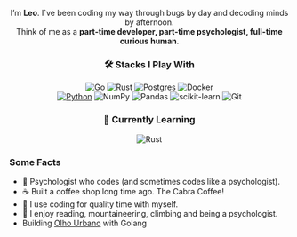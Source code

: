<div align="center">

I’m **Leo**. I`ve been coding my way through bugs by day and decoding minds by afternoon.  
Think of me as a **part-time developer, part-time psychologist, full-time curious human**.  

### 🛠️ Stacks I Play With  

![Go](https://img.shields.io/badge/go-%2300ADD8.svg?style=for-the-badge&logo=go&logoColor=white)
![Rust](https://img.shields.io/badge/rust-%23000000.svg?style=for-the-badge&logo=rust&logoColor=white)
![Postgres](https://img.shields.io/badge/postgres-%23316192.svg?style=for-the-badge&logo=postgresql&logoColor=white) 
![Docker](https://img.shields.io/badge/docker-%230db7ed.svg?style=for-the-badge&logo=docker&logoColor=white)  
[![Python](https://img.shields.io/badge/python-3670A0?style=for-the-badge&logo=python&logoColor=ffdd54)](https://img.shields.io/badge/python-3670A0?style=for-the-badge&logo=python&logoColor=ffdd54)
![NumPy](https://img.shields.io/badge/numpy-%23013243.svg?style=for-the-badge&logo=numpy&logoColor=white)
![Pandas](https://img.shields.io/badge/pandas-%23150458.svg?style=for-the-badge&logo=pandas&logoColor=white)
![scikit-learn](https://img.shields.io/badge/scikit--learn-%23F7931E.svg?style=for-the-badge&logo=scikit-learn&logoColor=white)
![Git](https://img.shields.io/badge/git-%23F05033.svg?style=for-the-badge&logo=git&logoColor=white)



### 🌱 Currently Learning
![Rust](https://img.shields.io/badge/rust-%23000000.svg?style=for-the-badge&logo=rust&logoColor=white)

</div>

### Some Facts
- 🧠 Psychologist who codes (and sometimes codes like a psychologist).  
- ☕ Built a coffee shop long time ago. The Cabra Coffee!  
- 🦥 I use coding for quality time with myself.  
- 🐧 I enjoy reading, mountaineering, climbing and being a psychologist.
- Building [Olho Urbano](https://olhourbano.com.br) with Golang


